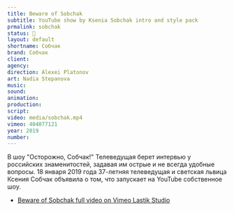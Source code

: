 ```yaml
---
title: Beware of Sobchak
subtitle: YouTube show by Ksenia Sobchak intro and style pack
prmalink: sobchak
status: 🔵
layout: default
shortname: Собчак
brand: Собчак
client:
agency:
direction: Alexei Platonov
art: Nadia Stepanova
music:  
sound:
animation:  
production:  
script:
video: media/sobchak.mp4
vimeo: 404077121
year: 2019
number:
---
```


В шоу "Осторожно, Собчак!" Телеведущая берет интервью у российских знаменитостей, задавая им острые и не всегда удобные вопросы. 18 января 2019 года 37-летняя телеведущая и светская львица Ксения Собчак объявила о том, что запускает на YouTube собственное шоу.

+ [Beware of Sobchak full video on Vimeo Lastik Studio](https://vimeo.com/404077121)
